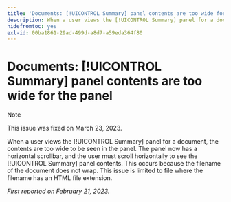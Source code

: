 ```yaml
---
title: 'Documents: [!UICONTROL Summary] panel contents are too wide for the panel'
description: When a user views the [!UICONTROL Summary] panel for a document, the contents are too wide to be seen in the panel. The panel now has a horizontal scrollbar, and the user must scroll horizontally to see the [!UICONTROL Summary] panel contents. This occurs because the filename of the document does not wrap. This issue is limited to file where the filename has an HTML file extension.
hidefromtoc: yes
exl-id: 00ba1861-29ad-499d-a8d7-a59eda364f80
---
```

# Documents: [!UICONTROL Summary] panel contents are too wide for the panel

>[!NOTE]
>
>This issue was fixed on March 23, 2023.

When a user views the [!UICONTROL Summary] panel for a document, the contents are too wide to be seen in the panel. The panel now has a horizontal scrollbar, and the user must scroll horizontally to see the [!UICONTROL Summary] panel contents. This occurs because the filename of the document does not wrap. This issue is limited to file where the filename has an HTML file extension.

_First reported on February 21, 2023._
